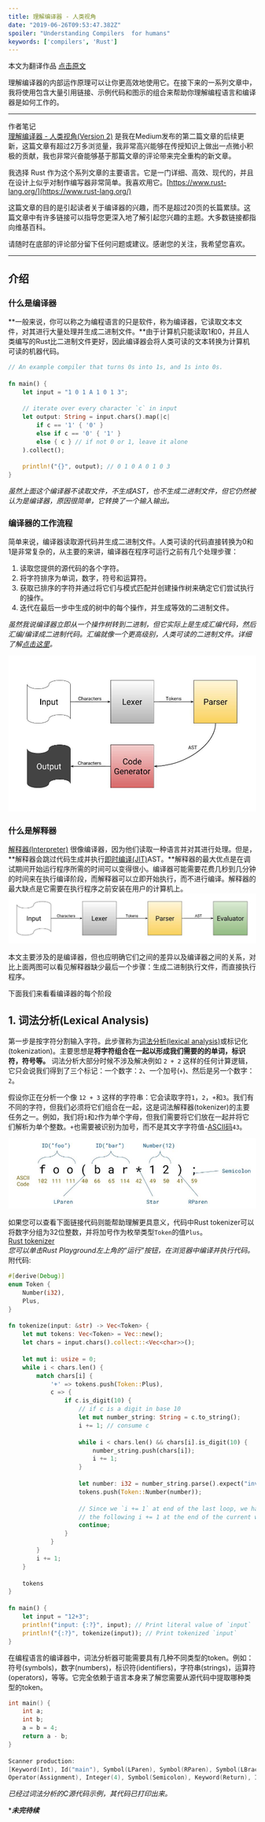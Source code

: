 ```yaml
---
title: 理解编译器 - 人类视角
date: "2019-06-26T09:53:47.382Z"
spoiler: "Understanding Compilers  for humans"
keywords: ['compilers', 'Rust']
---
```


本文为翻译作品 [点击原文](https://towardsdatascience.com/understanding-compilers-for-humans-version-2-157f0edb02dd)

理解编译器的内部运作原理可以让你更高效地使用它。在接下来的一系列文章中，我将使用包含大量引用链接、示例代码和图示的组合来帮助你理解编程语言和编译器是如何工作的。

- - -

作者笔记  
[理解编译器 - 人类视角(Version 2)](https://blog.leble.ink/understanding-compilers-for-humans-version-2/) 是我在Medium发布的第二篇文章的后续更新，这篇文章有超过2万多浏览量，我非常高兴能够在传授知识上做出一点微小积极的贡献，我也非常兴奋能够基于那篇文章的评论带来完全重构的新文章。


我选择 Rust 作为这个系列文章的主要语言。它是一门详细、高效、现代的，并且在设计上似乎对制作编写器非常简单。我喜欢用它。[https://www.rust-lang.org/](https://www.rust-lang.org/)


这篇文章的目的是引起读者关于编译器的兴趣，而不是超过20页的长篇累牍。这篇文章中有许多链接可以指导您更深入地了解引起您兴趣的主题。大多数链接都指向维基百科。

请随时在底部的评论部分留下任何问题或建议。感谢您的关注，我希望您喜欢。

- - -

## 介绍
### 什么是编译器

**一般来说，你可以称之为编程语言的只是软件，称为编译器，它读取文本文件，对其进行大量处理并生成二进制文件。**由于计算机只能读取1和0，并且人类编写的Rust比二进制文件更好，因此编译器会将人类可读的文本转换为计算机可读的机器代码。
```rust
// An example compiler that turns 0s into 1s, and 1s into 0s.
 
fn main() {
    let input = "1 0 1 A 1 0 1 3";
    
    // iterate over every character `c` in input
    let output: String = input.chars().map(|c|
        if c == '1' { '0' }
        else if c == '0' { '1' }
        else { c } // if not 0 or 1, leave it alone
    ).collect();
    
    println!("{}", output); // 0 1 0 A 0 1 0 3
}
```
*虽然上面这个编译器不读取文件，不生成AST，也不生成二进制文件，但它仍然被认为是编译器，原因很简单，它转换了一个输入输出。*

### 编译器的工作流程

简单来说，编译器读取源代码并生成二进制文件。人类可读的代码直接转换为0和1是非常复杂的，从主要的来讲，编译器在程序可运行之前有几个处理步骤：
1. 读取您提供的源代码的各个字符。
2. 将字符排序为单词，数字，符号和运算符。
3. 获取已排序的字符并通过将它们与模式匹配并创建操作树来确定它们尝试执行的操作。
4. 迭代在最后一步中生成的树中的每个操作，并生成等效的二进制文件。

*虽然我说编译器立即从一个操作树转到二进制，但它实际上是生成汇编代码，然后汇编/编译成二进制代码。汇编就像一个更高级别，人类可读的二进制文件。详细了解[点击这里](https://en.wikipedia.org/wiki/Assembly_language)。*

![step](./step.jpeg)

### 什么是解释器
[解释器(Interpreter)](https://en.wikipedia.org/wiki/Interpreter_%28computing%29) 很像编译器，因为他们读取一种语言并对其进行处理。但是，**解释器会跳过代码生成并执行[即时编译(JIT)](https://en.wikipedia.org/wiki/Just-in-time_compilation)AST。**解释器的最大优点是在调试期间开始运行程序所需的时间可以变得很小。编译器可能需要花费几秒到几分钟的时间来在执行编译阶段，而解释器可以立即开始执行，而不进行编译。解释器的最大缺点是它需要在执行程序之前安装在用户的计算机上。
![interpreter](./interpreter.jpeg)

本文主要涉及的是编译器，但也应明确它们之间的差异以及编译器之间的关系，对比上面两图可以看见解释器缺少最后一个步骤：生成二进制执行文件，而直接执行程序。

下面我们来看看编译器的每个阶段


## 1. 词法分析(Lexical Analysis)

第一步是按字符分割输入字符。此步骤称为[词法分析(lexical analysis)](https://en.wikipedia.org/wiki/Lexical_analysis)或标记化(tokenization)。主要思想是**将字符组合在一起以形成我们需要的的单词，标识符，符号等。** 词法分析大部分时候不涉及解决例如 `2 + 2` 这样的任何计算逻辑，它只会说我们得到了三个标记：一个数字：`2`、一个加号(`+`)、然后是另一个数字：`2`。

假设你正在分析一个像 `12 + 3` 这样的字符串：它会读取字符`1`，`2`，`+`和`3`。我们有不同的字符，但我们必须将它们组合在一起，这是词法解释器(tokenizer)的主要任务之一。例如，我们将`1`和`2`作为单个字母，但我们需要将它们放在一起并将它们解析为单个整数。`+`也需要被识别为加号，而不是其文字字符值-[ASCII码](http://www.asciitable.com/)`43`。

![lexical](./lexical.jpeg)

如果您可以查看下面链接代码则能帮助理解更具意义，代码中Rust tokenizer可以将数字分组为32位整数，并将加号作为枚举类型`Token`的值`Plus`。  
[Rust tokenizer](https://play.rust-lang.org/?gist=070c3b6b985098a306c62881d7f2f82c&version=stable&mode=debug&edition=2015)  
*您可以单击Rust Playground左上角的“运行”按钮，在浏览器中编译并执行代码。*
附代码: 
```rust
#[derive(Debug)]
enum Token {
    Number(i32),
    Plus,
}

fn tokenize(input: &str) -> Vec<Token> {
    let mut tokens: Vec<Token> = Vec::new();
    let chars = input.chars().collect::<Vec<char>>();

    let mut i: usize = 0;
    while i < chars.len() {
        match chars[i] {
            '+' => tokens.push(Token::Plus),
            c => {
                if c.is_digit(10) {
                    // if c is a digit in base 10
                    let mut number_string: String = c.to_string();
                    i += 1; // consume c

                    while i < chars.len() && chars[i].is_digit(10) {
                        number_string.push(chars[i]);
                        i += 1;
                    }

                    let number: i32 = number_string.parse().expect("invalid number");
                    tokens.push(Token::Number(number));

                    // Since we `i += 1` at end of the last loop, we have to skip over
                    // the following i += 1 at the end of the current while loop.
                    continue;
                }
            }
        }
        i += 1;
    }

    tokens
}

fn main() {
    let input = "12+3";
    println!("input: {:?}", input); // Print literal value of `input`
    println!("{:?}", tokenize(input)); // Print tokenized `input`
}
```
在编程语言的编译器中，词法分析器可能需要具有几种不同类型的token。例如：符号(symbols)，数字(numbers)，标识符(identifiers)，字符串(strings)，运算符(operators)，等等。它完全依赖于语言本身来了解您需要从源代码中提取哪种类型的token。  


```c
int main() {
    int a;
    int b;
    a = b = 4;
    return a - b;
}

Scanner production:
[Keyword(Int), Id("main"), Symbol(LParen), Symbol(RParen), Symbol(LBrace), Keyword(Int), Id("a"), Symbol(Semicolon), Keyword(Int), Id("b"), Symbol(Semicolon), Id("a"), Operator(Assignment), Id("b"),
Operator(Assignment), Integer(4), Symbol(Semicolon), Keyword(Return), Id("a"), Operator(Minus), Id("b"), Symbol(Semicolon), Symbol(RBrace)]
```
*已经过词法分析的C源代码示例，其代码已打印出来。*

****未完待续***